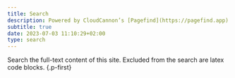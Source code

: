 ```yaml
---
title: Search
description: Powered by CloudCannon’s [Pagefind](https://pagefind.app)
subtitle: true
date: 2023-07-03 11:10:29+02:00
type: search
---
```


Search the full-text content of this site. Excluded from the search are latex code blocks.
{.p-first}
<!--more-->